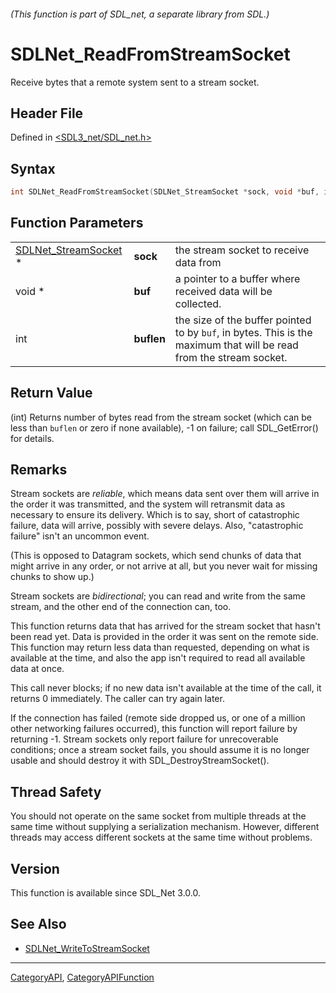 ###### (This function is part of SDL_net, a separate library from SDL.)
# SDLNet_ReadFromStreamSocket

Receive bytes that a remote system sent to a stream socket.

## Header File

Defined in [<SDL3_net/SDL_net.h>](https://github.com/libsdl-org/SDL_net/blob/main/include/SDL3_net/SDL_net.h)

## Syntax

```c
int SDLNet_ReadFromStreamSocket(SDLNet_StreamSocket *sock, void *buf, int buflen);
```

## Function Parameters

|                                              |            |                                                                                                                     |
| -------------------------------------------- | ---------- | ------------------------------------------------------------------------------------------------------------------- |
| [SDLNet_StreamSocket](SDLNet_StreamSocket) * | **sock**   | the stream socket to receive data from                                                                              |
| void *                                       | **buf**    | a pointer to a buffer where received data will be collected.                                                        |
| int                                          | **buflen** | the size of the buffer pointed to by `buf`, in bytes. This is the maximum that will be read from the stream socket. |

## Return Value

(int) Returns number of bytes read from the stream socket (which can be
less than `buflen` or zero if none available), -1 on failure; call
SDL_GetError() for details.

## Remarks

Stream sockets are _reliable_, which means data sent over them will arrive
in the order it was transmitted, and the system will retransmit data as
necessary to ensure its delivery. Which is to say, short of catastrophic
failure, data will arrive, possibly with severe delays. Also, "catastrophic
failure" isn't an uncommon event.

(This is opposed to Datagram sockets, which send chunks of data that might
arrive in any order, or not arrive at all, but you never wait for missing
chunks to show up.)

Stream sockets are _bidirectional_; you can read and write from the same
stream, and the other end of the connection can, too.

This function returns data that has arrived for the stream socket that
hasn't been read yet. Data is provided in the order it was sent on the
remote side. This function may return less data than requested, depending
on what is available at the time, and also the app isn't required to read
all available data at once.

This call never blocks; if no new data isn't available at the time of the
call, it returns 0 immediately. The caller can try again later.

If the connection has failed (remote side dropped us, or one of a million
other networking failures occurred), this function will report failure by
returning -1. Stream sockets only report failure for unrecoverable
conditions; once a stream socket fails, you should assume it is no longer
usable and should destroy it with SDL_DestroyStreamSocket().

## Thread Safety

You should not operate on the same socket from multiple threads at the same
time without supplying a serialization mechanism. However, different
threads may access different sockets at the same time without problems.

## Version

This function is available since SDL_Net 3.0.0.

## See Also

- [SDLNet_WriteToStreamSocket](SDLNet_WriteToStreamSocket)

----
[CategoryAPI](CategoryAPI), [CategoryAPIFunction](CategoryAPIFunction)

